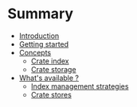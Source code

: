 Summary
=======

- [Introduction](./introduction.md)
- [Getting started](./getting-started.md)
- [Concepts](./concepts/mod.md)
  - [Crate index](./concepts/crate-index.md)
  - [Crate storage](./concepts/crate-storage.md)
- [What's available ?](./whats-available/mod.md)
  - [Index management strategies](./whats-available/index-management-strategies.md)
  - [Crate stores](./whats-available/crate-stores.md)
<!-- - [How to extend](./how-to-extend.md) -->
<!-- - [How to contribute](./how-to-contribute.md) -->
